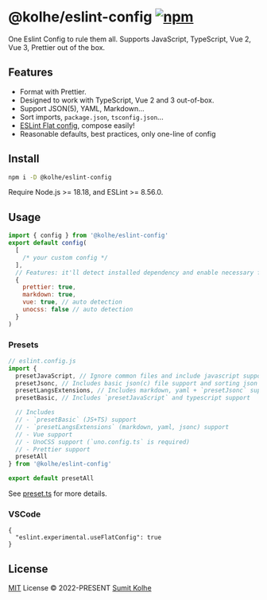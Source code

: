 # @kolhe/eslint-config [![npm](https://img.shields.io/npm/v/@kolhe/eslint-config.svg)](https://npmjs.com/package/@kolhe/eslint-config)

One Eslint Config to rule them all. Supports JavaScript, TypeScript, Vue 2, Vue 3, Prettier out of the box.

## Features

- Format with Prettier.
- Designed to work with TypeScript, Vue 2 and 3 out-of-box.
- Support JSON(5), YAML, Markdown...
- Sort imports, `package.json`, `tsconfig.json`...
- [ESLint Flat config](https://eslint.org/docs/latest/use/configure/configuration-files-new), compose easily!
- Reasonable defaults, best practices, only one-line of config

## Install

```bash
npm i -D @kolhe/eslint-config
```

Require Node.js >= 18.18, and ESLint >= 8.56.0.

## Usage

```js
import { config } from '@kolhe/eslint-config'
export default config(
  [
    /* your custom config */
  ],
  // Features: it'll detect installed dependency and enable necessary features automatically
  {
    prettier: true,
    markdown: true,
    vue: true, // auto detection
    unocss: false // auto detection
  }
)
```

### Presets

```js
// eslint.config.js
import {
  presetJavaScript, // Ignore common files and include javascript support
  presetJsonc, // Includes basic json(c) file support and sorting json keys
  presetLangsExtensions, // Includes markdown, yaml + `presetJsonc` support
  presetBasic, // Includes `presetJavaScript` and typescript support

  // Includes
  // - `presetBasic` (JS+TS) support
  // - `presetLangsExtensions` (markdown, yaml, jsonc) support
  // - Vue support
  // - UnoCSS support (`uno.config.ts` is required)
  // - Prettier support
  presetAll
} from '@kolhe/eslint-config'

export default presetAll
```

See [preset.ts](./src/presets.ts) for more details.

### VSCode

```jsonc
{
  "eslint.experimental.useFlatConfig": true
}
```

## License

[MIT](./LICENSE) License © 2022-PRESENT [Sumit Kolhe](https://github.com/kolhe)
